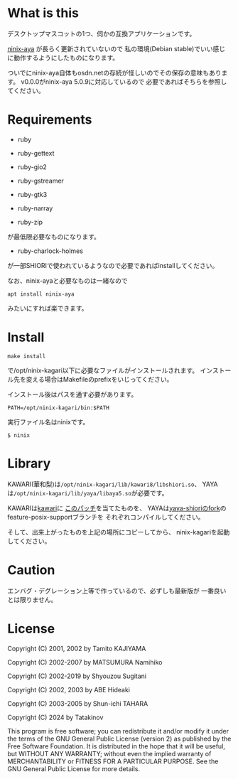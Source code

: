 # What is this

デスクトップマスコットの1つ、伺かの互換アプリケーションです。

[ninix-aya](https://ja.osdn.net/projects/ninix-aya/)
が長らく更新されていないので
私の環境(Debian stable)でいい感じに動作するようにしたものになります。

ついでにninix-aya自体もosdn.netの存続が怪しいのでその保存の意味もあります。
v0.0.0がninix-aya 5.0.9に対応しているので
必要であればそちらを参照してください。

# Requirements

- ruby

- ruby-gettext

- ruby-gio2

- ruby-gstreamer

- ruby-gtk3

- ruby-narray

- ruby-zip

が最低限必要なものになります。

- ruby-charlock-holmes

が一部SHIORIで使われているようなので必要であればinstallしてください。

なお、ninix-ayaと必要なものは一緒なので

```
apt install ninix-aya
```

みたいにすれば楽できます。

# Install

```
make install
```

で/opt/ninix-kagari以下に必要なファイルがインストールされます。
インストール先を変える場合はMakefileのprefixをいじってください。

インストール後はパスを通す必要があります。

```
PATH=/opt/ninix-kagari/bin:$PATH
```

実行ファイル名はninixです。

```
$ ninix
```

# Library

KAWARI(華和梨)は`/opt/ninix-kagari/lib/kawari8/libshiori.so`、
YAYAは`/opt/ninix-kagari/lib/yaya/libaya5.so`が必要です。

KAWARIは[kawari](https://github.com/kawari/kawari)に
[このパッチ](https://gist.github.com/Tatakinov/701bf6ec0487da3e127981c50921b835)を当てたものを、
YAYAは[yaya-shioriのfork](https://github.com/Tatakinov/yaya-shiori)の
feature-posix-supportブランチを
それぞれコンパイルしてください。

そして、出来上がったものを上記の場所にコピーしてから、
ninix-kagariを起動してください。

# Caution

エンバグ・デグレーション上等で作っているので、必ずしも最新版が
一番良いとは限りません。

# License

Copyright (C) 2001, 2002 by Tamito KAJIYAMA

Copyright (C) 2002-2007 by MATSUMURA Namihiko

Copyright (C) 2002-2019 by Shyouzou Sugitani

Copyright (C) 2002, 2003 by ABE Hideaki

Copyright (C) 2003-2005 by Shun-ichi TAHARA

Copyright (C) 2024 by Tatakinov

This program is free software; you can redistribute it and/or modify it
under the terms of the GNU General Public License (version 2) as
published by the Free Software Foundation.  It is distributed in the
hope that it will be useful, but WITHOUT ANY WARRANTY; without even the
implied warranty of MERCHANTABILITY or FITNESS FOR A PARTICULAR
PURPOSE.  See the GNU General Public License for more details.

